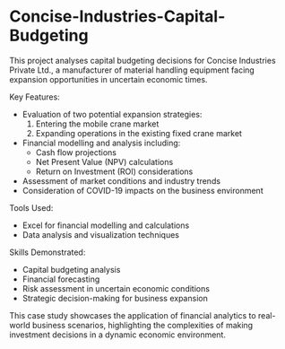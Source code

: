 # Concise-Industries-Capital-Budgeting

This project analyses capital budgeting decisions for Concise Industries Private Ltd., a manufacturer of material handling equipment facing expansion opportunities in uncertain economic times.

Key Features:
- Evaluation of two potential expansion strategies:
  1. Entering the mobile crane market
  2. Expanding operations in the existing fixed crane market
- Financial modelling and analysis including:
  - Cash flow projections
  - Net Present Value (NPV) calculations
  - Return on Investment (ROI) considerations
- Assessment of market conditions and industry trends
- Consideration of COVID-19 impacts on the business environment

 Tools Used:
- Excel for financial modelling and calculations
- Data analysis and visualization techniques

Skills Demonstrated:
- Capital budgeting analysis
- Financial forecasting
- Risk assessment in uncertain economic conditions
- Strategic decision-making for business expansion

This case study showcases the application of financial analytics to real-world business scenarios, highlighting the complexities of making investment decisions in a dynamic economic environment.
